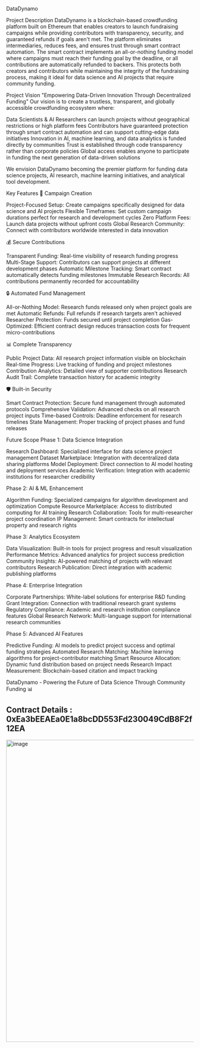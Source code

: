 DataDynamo

Project Description
DataDynamo is a blockchain-based crowdfunding platform built on Ethereum that enables creators to launch fundraising campaigns while providing contributors with transparency, security, and guaranteed refunds if goals aren't met. The platform eliminates intermediaries, reduces fees, and ensures trust through smart contract automation.
The smart contract implements an all-or-nothing funding model where campaigns must reach their funding goal by the deadline, or all contributions are automatically refunded to backers. This protects both creators and contributors while maintaining the integrity of the fundraising process, making it ideal for data science and AI projects that require community funding.

Project Vision
"Empowering Data-Driven Innovation Through Decentralized Funding"
Our vision is to create a trustless, transparent, and globally accessible crowdfunding ecosystem where:

Data Scientists & AI Researchers can launch projects without geographical restrictions or high platform fees
Contributors have guaranteed protection through smart contract automation and can support cutting-edge data initiatives
Innovation in AI, machine learning, and data analytics is funded directly by communities
Trust is established through code transparency rather than corporate policies
Global access enables anyone to participate in funding the next generation of data-driven solutions

We envision DataDynamo becoming the premier platform for funding data science projects, AI research, machine learning initiatives, and analytical tool development.

Key Features
🚀 Campaign Creation

Project-Focused Setup: Create campaigns specifically designed for data science and AI projects
Flexible Timeframes: Set custom campaign durations perfect for research and development cycles
Zero Platform Fees: Launch data projects without upfront costs
Global Research Community: Connect with contributors worldwide interested in data innovation

💰 Secure Contributions

Transparent Funding: Real-time visibility of research funding progress
Multi-Stage Support: Contributors can support projects at different development phases
Automatic Milestone Tracking: Smart contract automatically detects funding milestones
Immutable Research Records: All contributions permanently recorded for accountability

🔒 Automated Fund Management

All-or-Nothing Model: Research funds released only when project goals are met
Automatic Refunds: Full refunds if research targets aren't achieved
Researcher Protection: Funds secured until project completion
Gas-Optimized: Efficient contract design reduces transaction costs for frequent micro-contributions

📊 Complete Transparency

Public Project Data: All research project information visible on blockchain
Real-time Progress: Live tracking of funding and project milestones
Contribution Analytics: Detailed view of supporter contributions
Research Audit Trail: Complete transaction history for academic integrity

🛡️ Built-in Security

Smart Contract Protection: Secure fund management through automated protocols
Comprehensive Validation: Advanced checks on all research project inputs
Time-based Controls: Deadline enforcement for research timelines
State Management: Proper tracking of project phases and fund releases

Future Scope
Phase 1: Data Science Integration

Research Dashboard: Specialized interface for data science project management
Dataset Marketplace: Integration with decentralized data sharing platforms
Model Deployment: Direct connection to AI model hosting and deployment services
Academic Verification: Integration with academic institutions for researcher credibility

Phase 2: AI & ML Enhancement

Algorithm Funding: Specialized campaigns for algorithm development and optimization
Compute Resource Marketplace: Access to distributed computing for AI training
Research Collaboration: Tools for multi-researcher project coordination
IP Management: Smart contracts for intellectual property and research rights

Phase 3: Analytics Ecosystem

Data Visualization: Built-in tools for project progress and result visualization
Performance Metrics: Advanced analytics for project success prediction
Community Insights: AI-powered matching of projects with relevant contributors
Research Publication: Direct integration with academic publishing platforms

Phase 4: Enterprise Integration

Corporate Partnerships: White-label solutions for enterprise R&D funding
Grant Integration: Connection with traditional research grant systems
Regulatory Compliance: Academic and research institution compliance features
Global Research Network: Multi-language support for international research communities

Phase 5: Advanced AI Features

Predictive Funding: AI models to predict project success and optimal funding strategies
Automated Research Matching: Machine learning algorithms for project-contributor matching
Smart Resource Allocation: Dynamic fund distribution based on project needs
Research Impact Measurement: Blockchain-based citation and impact tracking

DataDynamo - Powering the Future of Data Science Through Community Funding 📊

## Contract Details : 0xEa3bEEAEa0E1a8bcDD553Fd230049CdB8F2f12EA

<img width="1596" height="810" alt="image" src="https://github.com/user-attachments/assets/8512699b-04c1-4896-b7f2-9aeacbd54848" />

